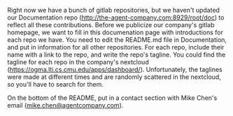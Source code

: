 Right now we have a bunch of gitlab repositories, but we haven't updated our Documentation repo (http://the-agent-company.com:8929/root/doc) to reflect all these contributions. Before we publicize our company's gitlab homepage, we want to fill in this documenation page with introductions for each repo we have. You need to edit the README.md file in Documentation, and put in information for all other repositories. For each repo, include their name with a link to the repo, and write the repo's tagline. You could find the tagline for each repo in the company's nextcloud (https://ogma.lti.cs.cmu.edu/apps/dashboard/). Unfortunately, the taglines were made at different times and are randomly scattered in the nextcloud, so you'll have to search for them.

On the bottom of the README, put in a contact section with Mike Chen's email (mike.chen@agentcompany.com).